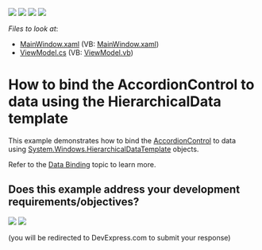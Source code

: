 <!-- default badges list -->
![](https://img.shields.io/endpoint?url=https://codecentral.devexpress.com/api/v1/VersionRange/128640226/17.1.3%2B)
[![](https://img.shields.io/badge/Open_in_DevExpress_Support_Center-FF7200?style=flat-square&logo=DevExpress&logoColor=white)](https://supportcenter.devexpress.com/ticket/details/T596852)
[![](https://img.shields.io/badge/📖_How_to_use_DevExpress_Examples-e9f6fc?style=flat-square)](https://docs.devexpress.com/GeneralInformation/403183)
[![](https://img.shields.io/badge/💬_Leave_Feedback-feecdd?style=flat-square)](#does-this-example-address-your-development-requirementsobjectives)
<!-- default badges end -->
<!-- default file list -->
*Files to look at*:

* [MainWindow.xaml](./CS/HierarchicalDataTemplate/MainWindow.xaml) (VB: [MainWindow.xaml](./VB/HierarchicalDataTemplate/MainWindow.xaml))
* [ViewModel.cs](./CS/HierarchicalDataTemplate/ViewModel.cs) (VB: [ViewModel.vb](./VB/HierarchicalDataTemplate/ViewModel.vb))
<!-- default file list end -->
# How to bind the AccordionControl to data using the HierarchicalData template


This example demonstrates how to bind the <a href="https://documentation.devexpress.com/WPF/DevExpress.Xpf.Accordion.AccordionControl.class">AccordionControl</a> to data using <a href="https://msdn.microsoft.com/library/system.windows.hierarchicaldatatemplate">System.Windows.HierarchicalDataTemplate</a> objects.

Refer to the <a href="https://documentation.devexpress.com/WPF/118635/Controls-and-Libraries/Navigation-Controls/Accordion-Control/Data-Binding">Data Binding</a> topic to learn more.
<!-- feedback -->
## Does this example address your development requirements/objectives?

[<img src="https://www.devexpress.com/support/examples/i/yes-button.svg"/>](https://www.devexpress.com/support/examples/survey.xml?utm_source=github&utm_campaign=wpf-accordion-bind-to-data-hierarchicaldatatemplate&~~~was_helpful=yes) [<img src="https://www.devexpress.com/support/examples/i/no-button.svg"/>](https://www.devexpress.com/support/examples/survey.xml?utm_source=github&utm_campaign=wpf-accordion-bind-to-data-hierarchicaldatatemplate&~~~was_helpful=no)

(you will be redirected to DevExpress.com to submit your response)
<!-- feedback end -->
